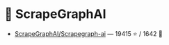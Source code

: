 # 👤 ScrapeGraphAI

- [ScrapeGraphAI/Scrapegraph-ai](https://github.com/ScrapeGraphAI/Scrapegraph-ai) — 19415 ⭐️ / 1642 🍴
